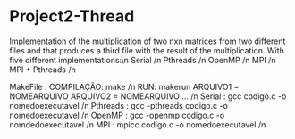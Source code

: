 # Project2-Thread
Implementation of the multiplication of two nxn matrices from two different files and that produces a third file with the result of the multiplication. With five different implementations:\n
Serial /n
Pthreads /n 
OpenMP /n
MPI /n
MPI + Pthreads /n

MakeFile : COMPILAÇÃO: make /n
                  RUN: makerun ARQUIVO1 = NOMEARQUIVO ARQUIVO2 = NOMEARQUIVO ... /n
Serial : gcc codigo.c -o nomedoexecutavel /n
Pthreads : gcc -pthreads codigo.c -o nomedoexecutavel /n
OpenMP : gcc -openmp codigo.c -o nomdedoexecutavel /n
MPI : mpicc codigo.c -o nomedoexecutavel /n


